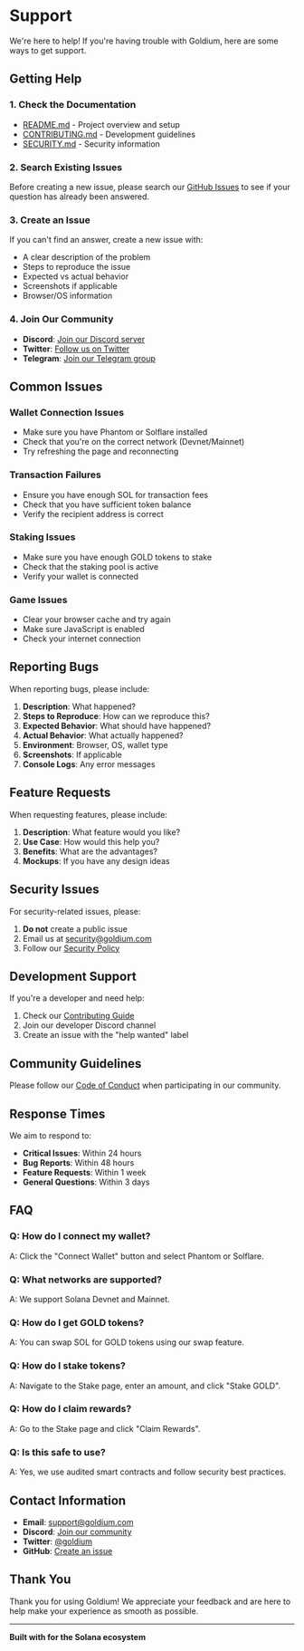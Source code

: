 ﻿# Support

We're here to help! If you're having trouble with Goldium, here are some ways to get support.

## Getting Help

### 1. Check the Documentation
- [README.md](../README.md) - Project overview and setup
- [CONTRIBUTING.md](CONTRIBUTING.md) - Development guidelines
- [SECURITY.md](SECURITY.md) - Security information

### 2. Search Existing Issues
Before creating a new issue, please search our [GitHub Issues](https://github.com/your-username/goldium-defi/issues) to see if your question has already been answered.

### 3. Create an Issue
If you can't find an answer, create a new issue with:
- A clear description of the problem
- Steps to reproduce the issue
- Expected vs actual behavior
- Screenshots if applicable
- Browser/OS information

### 4. Join Our Community
- **Discord**: [Join our Discord server](https://discord.gg/goldium)
- **Twitter**: [Follow us on Twitter](https://twitter.com/goldium)
- **Telegram**: [Join our Telegram group](https://t.me/goldium)

## Common Issues

### Wallet Connection Issues
- Make sure you have Phantom or Solflare installed
- Check that you're on the correct network (Devnet/Mainnet)
- Try refreshing the page and reconnecting

### Transaction Failures
- Ensure you have enough SOL for transaction fees
- Check that you have sufficient token balance
- Verify the recipient address is correct

### Staking Issues
- Make sure you have enough GOLD tokens to stake
- Check that the staking pool is active
- Verify your wallet is connected

### Game Issues
- Clear your browser cache and try again
- Make sure JavaScript is enabled
- Check your internet connection

## Reporting Bugs

When reporting bugs, please include:

1. **Description**: What happened?
2. **Steps to Reproduce**: How can we reproduce this?
3. **Expected Behavior**: What should have happened?
4. **Actual Behavior**: What actually happened?
5. **Environment**: Browser, OS, wallet type
6. **Screenshots**: If applicable
7. **Console Logs**: Any error messages

## Feature Requests

When requesting features, please include:

1. **Description**: What feature would you like?
2. **Use Case**: How would this help you?
3. **Benefits**: What are the advantages?
4. **Mockups**: If you have any design ideas

## Security Issues

For security-related issues, please:

1. **Do not** create a public issue
2. Email us at [security@goldium.com](mailto:security@goldium.com)
3. Follow our [Security Policy](SECURITY.md)

## Development Support

If you're a developer and need help:

1. Check our [Contributing Guide](CONTRIBUTING.md)
2. Join our developer Discord channel
3. Create an issue with the "help wanted" label

## Community Guidelines

Please follow our [Code of Conduct](CODE_OF_CONDUCT.md) when participating in our community.

## Response Times

We aim to respond to:
- **Critical Issues**: Within 24 hours
- **Bug Reports**: Within 48 hours
- **Feature Requests**: Within 1 week
- **General Questions**: Within 3 days

## FAQ

### Q: How do I connect my wallet?
A: Click the "Connect Wallet" button and select Phantom or Solflare.

### Q: What networks are supported?
A: We support Solana Devnet and Mainnet.

### Q: How do I get GOLD tokens?
A: You can swap SOL for GOLD tokens using our swap feature.

### Q: How do I stake tokens?
A: Navigate to the Stake page, enter an amount, and click "Stake GOLD".

### Q: How do I claim rewards?
A: Go to the Stake page and click "Claim Rewards".

### Q: Is this safe to use?
A: Yes, we use audited smart contracts and follow security best practices.

## Contact Information

- **Email**: [support@goldium.com](mailto:support@goldium.com)
- **Discord**: [Join our community](https://discord.gg/goldium)
- **Twitter**: [@goldium](https://twitter.com/goldium)
- **GitHub**: [Create an issue](https://github.com/your-username/goldium-defi/issues)

## Thank You

Thank you for using Goldium! We appreciate your feedback and are here to help make your experience as smooth as possible.

---

**Built with  for the Solana ecosystem**
